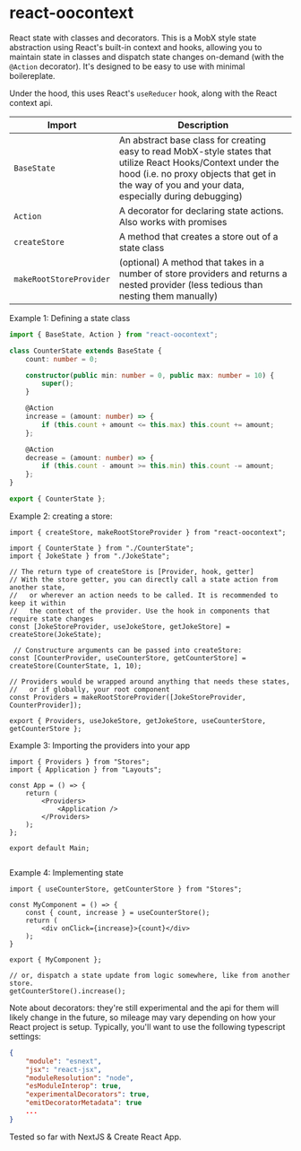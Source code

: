 # react-oocontext

React state with classes and decorators. This is a MobX style state abstraction using React's built-in context and hooks, allowing you to maintain state in classes and dispatch state changes on-demand (with the `@Action` decorator). It's designed to be easy to use with minimal boilereplate.

Under the hood, this uses React's `useReducer` hook, along with the React context api.


| Import | Description |
| --------- | ----------- |
| `BaseState` | An abstract base class for creating easy to read MobX-style states that utilize React Hooks/Context under the hood (i.e. no proxy objects that get in the way of you and your data, especially during debugging) |
| `Action` | A decorator for declaring state actions. Also works with promises |
| `createStore` | A method that creates a store out of a state class |
| `makeRootStoreProvider` | (optional) A method that takes in a number of store providers and returns a nested provider (less tedious than nesting them manually) |

Example 1: Defining a state class

```ts
import { BaseState, Action } from "react-oocontext";

class CounterState extends BaseState {
    count: number = 0;

    constructor(public min: number = 0, public max: number = 10) {
        super();
    }

    @Action
    increase = (amount: number) => {
        if (this.count + amount <= this.max) this.count += amount;
    };

    @Action
    decrease = (amount: number) => {
        if (this.count - amount >= this.min) this.count -= amount;
    };
}

export { CounterState };
```

Example 2: creating a store:

```tsx
import { createStore, makeRootStoreProvider } from "react-oocontext";

import { CounterState } from "./CounterState";
import { JokeState } from "./JokeState";

// The return type of createStore is [Provider, hook, getter]
// With the store getter, you can directly call a state action from another state, 
//   or wherever an action needs to be called. It is recommended to keep it within 
//   the context of the provider. Use the hook in components that require state changes
const [JokeStoreProvider, useJokeStore, getJokeStore] = createStore(JokeState);

 // Constructure arguments can be passed into createStore:
const [CounterProvider, useCounterStore, getCounterStore] = createStore(CounterState, 1, 10);

// Providers would be wrapped around anything that needs these states, 
//   or if globally, your root component
const Providers = makeRootStoreProvider([JokeStoreProvider, CounterProvider]);

export { Providers, useJokeStore, getJokeStore, useCounterStore, getCounterStore };
```

Example 3: Importing the providers into your app

```tsx
import { Providers } from "Stores";
import { Application } from "Layouts";

const App = () => {
	return (
		<Providers>
			<Application />
		</Providers>
	);
};

export default Main;


```

Example 4: Implementing state

```tsx
import { useCounterStore, getCounterStore } from "Stores";

const MyComponent = () => {
    const { count, increase } = useCounterStore();
	return (
        <div onClick={increase}>{count}</div>
    );
}

export { MyComponent };

// or, dispatch a state update from logic somewhere, like from another store.
getCounterStore().increase();
```

Note about decorators: they're still experimental and the api for them will likely change in the future, so mileage may vary depending on how your React project is setup. Typically, you'll want to use the following typescript settings:

```json
{
    "module": "esnext",
    "jsx": "react-jsx",
    "moduleResolution": "node",
    "esModuleInterop": true,
    "experimentalDecorators": true,
    "emitDecoratorMetadata": true
    ...
}
```

Tested so far with NextJS & Create React App.

